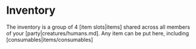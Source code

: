 # Inventory
The inventory is a group of 4 [item slots|items] shared across all members of your [party|creatures/humans.md].
Any item can be put here, including [consumables|items/consumables]

